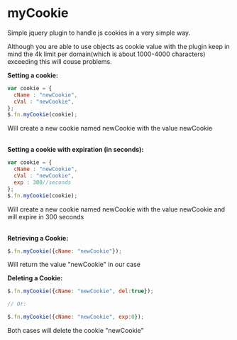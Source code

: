 myCookie
========

Simple jquery plugin to handle js cookies in a very simple way.

Although you are able to use objects as cookie value with the plugin keep in mind the 4k limit per domain(which is about 1000-4000 characters) exceeding this will couse problems.

<strong>Setting a cookie: </strong>
```javascript
var cookie = {
  cName : "newCookie",
  cVal : "newCookie",
};
$.fn.myCookie(cookie); 
```
Will create a new cookie named newCookie with the value newCookie<br><br>


<strong>Setting a cookie with expiration (in seconds): </strong>
```javascript
var cookie = {
  cName : "newCookie",
  cVal : "newCookie",
  exp : 300//seconds
};
$.fn.myCookie(cookie);
```
Will create a new cookie named newCookie with the value newCookie and will expire in 300 seconds<br><br>

<strong>Retrieving a Cookie: </strong>
```javascript
$.fn.myCookie({cName: "newCookie"});
```
Will return the value "newCookie" in our case <br>

<strong>Deleting a Cookie: </strong>
```javascript
$.fn.myCookie({cName: "newCookie", del:true});

// Or:

$.fn.myCookie({cName: "newCookie", exp:0});
```
Both cases will delete the cookie "newCookie" <br>

